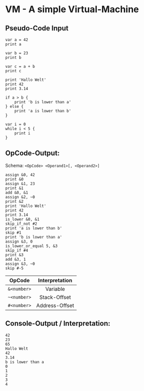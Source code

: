 # VM - A simple Virtual-Machine 

## Pseudo-Code Input
```
var a = 42
print a

var b = 23
print b

var c = a + b
print c

print 'Hallo Welt'
print 42
print 3.14

if a > b {
    print 'b is lower than a'
} else {
    print 'a is lower than b'
}

var i = 0
while i < 5 {
    print i
}
```

## OpCode-Output:

Schema: `<OpCode> <Operand1>[, <Operand2>]`

```
assign &0, 42
print &0
assign &1, 23
print &1
add &0, &1
assign &2, ~0
print &2
print 'Hallo Welt'
print 42
print 3.14
is_lower &0, &1
skip_if_not #2
print 'a is lower than b'
skip #1
print 'b is lower than a'
assign &3, 0
is_lower_or_equal 5, &3
skip_if #4
print &3
add &3, 1
assign &3, ~0
skip #-5
```

| OpCode        | Interpretation          |
| ------------- |:-------------:
|`&<number>`|Variable|
|`~<number>`|Stack-Offset|
|`#<number>`|Address-Offset|

## Console-Output / Interpretation:
```
42
23
65
Hallo Welt
42
3.14
b is lower than a
0
1
2
3
4
```
